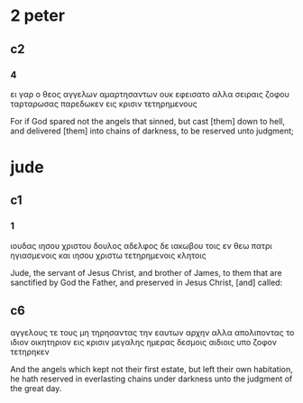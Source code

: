 # 2 peter
## c2
### 4
ει γαρ ο θεος αγγελων αμαρτησαντων ουκ εφεισατο αλλα σειραις ζοφου ταρταρωσας παρεδωκεν εις κρισιν τετηρημενους

For if God spared not the angels that sinned, but cast [them] down to hell, and delivered [them] into chains of darkness, to be reserved unto judgment;
# jude
## c1
### 1
ιουδας ιησου χριστου δουλος αδελφος δε ιακωβου τοις εν θεω πατρι ηγιασμενοις και ιησου χριστω τετηρημενοις κλητοις

Jude, the servant of Jesus Christ, and brother of James, to them that are sanctified by God the Father, and preserved in Jesus Christ, [and] called:
## c6
αγγελους τε τους μη τηρησαντας την εαυτων αρχην αλλα απολιποντας το ιδιον οικητηριον εις κρισιν μεγαλης ημερας δεσμοις αιδιοις υπο ζοφον τετηρηκεν

And the angels which kept not their first estate, but left their own habitation, he hath reserved in everlasting chains under darkness unto the judgment of the great day.
